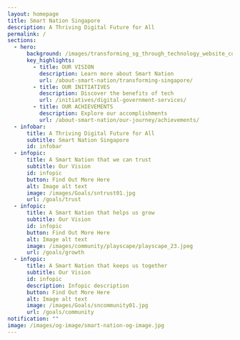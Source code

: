 ```yaml
---
layout: homepage
title: Smart Nation Singapore
description: A Thriving Digital Future for All
permalink: /
sections:
  - hero:
      background: /images/transforming_sg_through_technology_website_cover_estate.jpg
      key_highlights:
        - title: OUR VISION
          description: Learn more about Smart Nation
          url: /about-smart-nation/transforming-singapore/
        - title: OUR INITIATIVES
          description: Discover the benefits of tech
          url: /initiatives/digital-government-services/
        - title: OUR ACHIEVEMENTS
          description: Explore our accomplishments
          url: /about-smart-nation/our-journey/achievements/
  - infobar:
      title: A Thriving Digital Future for All
      subtitle: Smart Nation Singapore
      id: infobar
  - infopic:
      title: A Smart Nation that we can trust
      subtitle: Our Vision
      id: infopic
      button: Find Out More Here
      alt: Image alt text
      image: /images/Goals/sntrust01.jpg
      url: /goals/trust
  - infopic:
      title: A Smart Nation that helps us grow
      subtitle: Our Vision
      id: infopic
      button: Find Out More Here
      alt: Image alt text
      image: /images/community/playscape/playscape_23.jpeg
      url: /goals/growth
  - infopic:
      title: A Smart Nation that keeps us together
      subtitle: Our Vision
      id: infopic
      description: Infopic description
      button: Find Out More Here
      alt: Image alt text
      image: /images/Goals/sncommunity01.jpg
      url: /goals/community
notification: ""
image: /images/og-image/smart-nation-og-image.jpg
---
```


